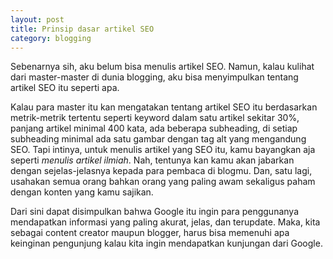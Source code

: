 ```yaml
---
layout: post
title: Prinsip dasar artikel SEO
category: blogging
---
```


Sebenarnya sih, aku belum bisa menulis artikel SEO. Namun, kalau kulihat dari master-master di dunia blogging, aku bisa menyimpulkan tentang artikel SEO itu seperti apa.

Kalau para master itu kan mengatakan tentang artikel SEO itu berdasarkan metrik-metrik tertentu seperti keyword dalam satu artikel sekitar 30%, panjang artikel minimal 400 kata, ada beberapa subheading, di setiap subheading minimal ada satu gambar dengan tag alt yang mengandung SEO. Tapi intinya, untuk menulis artikel yang SEO itu, kamu bayangkan aja seperti _menulis artikel ilmiah_. Nah, tentunya kan kamu akan jabarkan dengan sejelas-jelasnya kepada para pembaca di blogmu. Dan, satu lagi, usahakan semua orang bahkan orang yang paling awam sekaligus paham dengan konten yang kamu sajikan.

Dari sini dapat disimpulkan bahwa Google itu ingin para penggunanya mendapatkan informasi yang paling akurat, jelas, dan terupdate. Maka, kita sebagai content creator maupun blogger, harus bisa memenuhi apa keinginan pengunjung kalau kita ingin mendapatkan kunjungan dari Google.